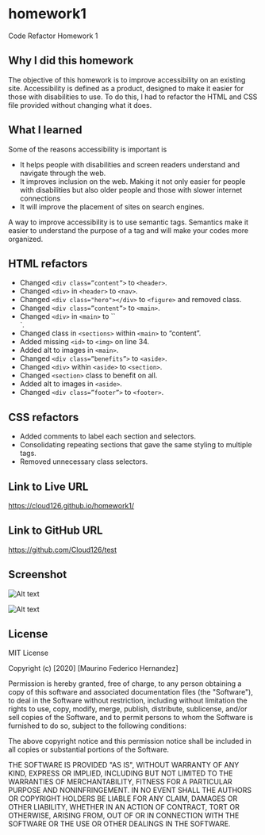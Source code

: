 # homework1
Code Refactor Homework 1

## Why I did this homework

The objective of this homework is to improve accessibility on an existing site. Accessibility is defined as a product, designed to make it easier for those with disabilities to use. To do this, I had to refactor the HTML and CSS file provided without changing what it does.

## What I learned

Some of the reasons accessibility is important is

* It helps people with disabilities and screen readers understand and navigate through the web.
* It improves inclusion on the web. Making it not only easier for people with disabilities but also older people and those with slower internet connections
* It will improve the placement of sites on search engines.

 A way to improve accessibility is to use semantic tags. Semantics make it easier to understand the purpose of a tag and will make your codes more organized. 

## HTML refactors

* Changed `<div class=”content”>` to `<header>`.
* Changed `<div>` in `<header>` to `<nav>`.
* Changed `<div class="hero"></div>` to `<figure>` and removed class.
* Changed `<div class=”content”>` to `<main>`.
* Changed `<div>` in `<main>` to ``<section>`.
* Changed class in `<sections>` within `<main>` to “content”.
* Added missing `<id>` to `<img>` on line 34.
* Added alt to images in `<main>`.
* Changed `<div class=”benefits”>` to `<aside>`.
* Changed `<div>` within `<aside>` to `<section>`.
* Changed `<section>` class to benefit on all.
* Added alt to images in `<aside>`.
* Changed `<div class=”footer”>` to `<footer>`.

## CSS refactors

* Added comments to label each section and selectors.
* Consolidating repeating sections that gave the same styling to multiple tags.
* Removed unnecessary class selectors.

## Link to Live URL

https://cloud126.github.io/homework1/

## Link to GitHub URL

https://github.com/Cloud126/test

## Screenshot

![Alt text](images/Screenshot-1 "Screenshot-1")

![Alt text](images/Screenshot-2 "Screenshot-1")

## License

MIT License

Copyright (c) [2020] [Maurino Federico Hernandez]

Permission is hereby granted, free of charge, to any person obtaining a copy
of this software and associated documentation files (the "Software"), to deal
in the Software without restriction, including without limitation the rights
to use, copy, modify, merge, publish, distribute, sublicense, and/or sell
copies of the Software, and to permit persons to whom the Software is
furnished to do so, subject to the following conditions:

The above copyright notice and this permission notice shall be included in all
copies or substantial portions of the Software.

THE SOFTWARE IS PROVIDED "AS IS", WITHOUT WARRANTY OF ANY KIND, EXPRESS OR
IMPLIED, INCLUDING BUT NOT LIMITED TO THE WARRANTIES OF MERCHANTABILITY,
FITNESS FOR A PARTICULAR PURPOSE AND NONINFRINGEMENT. IN NO EVENT SHALL THE
AUTHORS OR COPYRIGHT HOLDERS BE LIABLE FOR ANY CLAIM, DAMAGES OR OTHER
LIABILITY, WHETHER IN AN ACTION OF CONTRACT, TORT OR OTHERWISE, ARISING FROM,
OUT OF OR IN CONNECTION WITH THE SOFTWARE OR THE USE OR OTHER DEALINGS IN THE
SOFTWARE.